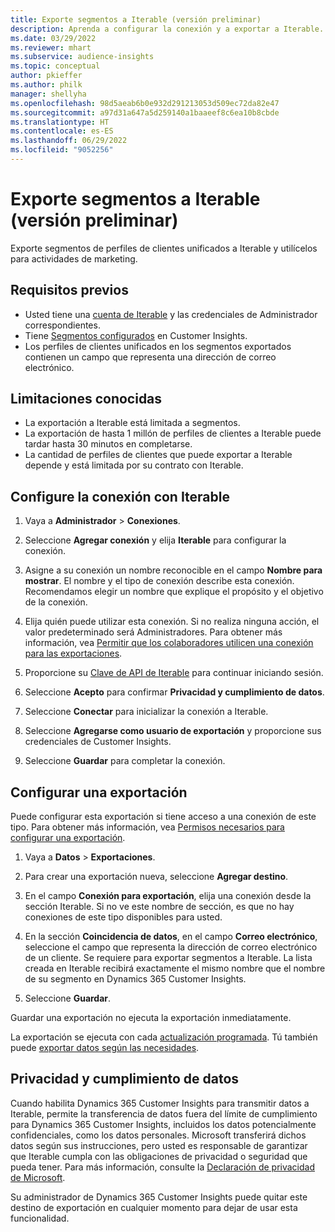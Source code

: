 ```yaml
---
title: Exporte segmentos a Iterable (versión preliminar)
description: Aprenda a configurar la conexión y a exportar a Iterable.
ms.date: 03/29/2022
ms.reviewer: mhart
ms.subservice: audience-insights
ms.topic: conceptual
author: pkieffer
ms.author: philk
manager: shellyha
ms.openlocfilehash: 98d5aeab6b0e932d291213053d509ec72da82e47
ms.sourcegitcommit: a97d31a647a5d259140a1baaeef8c6ea10b8cbde
ms.translationtype: HT
ms.contentlocale: es-ES
ms.lasthandoff: 06/29/2022
ms.locfileid: "9052256"
---
```

# <a name="export-segments-to-iterable-preview"></a>Exporte segmentos a Iterable (versión preliminar)

Exporte segmentos de perfiles de clientes unificados a Iterable y utilícelos para actividades de marketing.

## <a name="prerequisites"></a>Requisitos previos

-   Usted tiene una [cuenta de Iterable](https://iterable.com/) y las credenciales de Administrador correspondientes.
-   Tiene [Segmentos configurados](segments.md) en Customer Insights.
-   Los perfiles de clientes unificados en los segmentos exportados contienen un campo que representa una dirección de correo electrónico.

## <a name="known-limitations"></a>Limitaciones conocidas

- La exportación a Iterable está limitada a segmentos.
- La exportación de hasta 1 millón de perfiles de clientes a Iterable puede tardar hasta 30 minutos en completarse. 
- La cantidad de perfiles de clientes que puede exportar a Iterable depende y está limitada por su contrato con Iterable.

## <a name="set-up-connection-to-iterable"></a>Configure la conexión con Iterable

1. Vaya a **Administrador** > **Conexiones**.

1. Seleccione **Agregar conexión** y elija **Iterable** para configurar la conexión.

1. Asigne a su conexión un nombre reconocible en el campo **Nombre para mostrar**. El nombre y el tipo de conexión describe esta conexión. Recomendamos elegir un nombre que explique el propósito y el objetivo de la conexión.

1. Elija quién puede utilizar esta conexión. Si no realiza ninguna acción, el valor predeterminado será Administradores. Para obtener más información, vea [Permitir que los colaboradores utilicen una conexión para las exportaciones](connections.md#allow-contributors-to-use-a-connection-for-exports).

1. Proporcione su [Clave de API de Iterable](https://support.iterable.com/hc/en-us/articles/360043464871) para continuar iniciando sesión. 

1. Seleccione **Acepto** para confirmar **Privacidad y cumplimiento de datos**.

1. Seleccione **Conectar** para inicializar la conexión a Iterable.

1. Seleccione **Agregarse como usuario de exportación** y proporcione sus credenciales de Customer Insights.

1. Seleccione **Guardar** para completar la conexión.

## <a name="configure-an-export"></a>Configurar una exportación

Puede configurar esta exportación si tiene acceso a una conexión de este tipo. Para obtener más información, vea [Permisos necesarios para configurar una exportación](export-destinations.md#set-up-a-new-export).

1. Vaya a **Datos** > **Exportaciones**.

1. Para crear una exportación nueva, seleccione **Agregar destino**.

1. En el campo **Conexión para exportación**, elija una conexión desde la sección Iterable. Si no ve este nombre de sección, es que no hay conexiones de este tipo disponibles para usted.

3. En la sección **Coincidencia de datos**, en el campo **Correo electrónico**, seleccione el campo que representa la dirección de correo electrónico de un cliente. Se requiere para exportar segmentos a Iterable. La lista creada en Iterable recibirá exactamente el mismo nombre que el nombre de su segmento en Dynamics 365 Customer Insights.

1. Seleccione **Guardar**.

Guardar una exportación no ejecuta la exportación inmediatamente.

La exportación se ejecuta con cada [actualización programada](system.md#schedule-tab). Tú también puede [exportar datos según las necesidades](export-destinations.md#run-exports-on-demand). 


## <a name="data-privacy-and-compliance"></a>Privacidad y cumplimiento de datos

Cuando habilita Dynamics 365 Customer Insights para transmitir datos a Iterable, permite la transferencia de datos fuera del límite de cumplimiento para Dynamics 365 Customer Insights, incluidos los datos potencialmente confidenciales, como los datos personales. Microsoft transferirá dichos datos según sus instrucciones, pero usted es responsable de garantizar que Iterable cumpla con las obligaciones de privacidad o seguridad que pueda tener. Para más información, consulte la [Declaración de privacidad de Microsoft](https://go.microsoft.com/fwlink/?linkid=396732).

Su administrador de Dynamics 365 Customer Insights puede quitar este destino de exportación en cualquier momento para dejar de usar esta funcionalidad.
